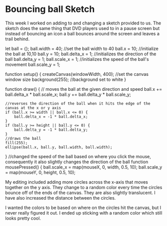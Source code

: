# Bouncing ball Sketch

This week I worked on adding to and changing a sketch provided to us. The sketch does the same thing that DVD players used to in a pause screen but instead of bouncing an icon a ball bounces around the screen and leaves a trail behind.

let ball = {};
ball.width = 40; //set the ball width to 40
ball.x = 10;     //initialize the ball at 10,10
ball.y = 10;
ball.delta_x = 1; //initializes the direction of the ball
ball.delta_y = 1;
ball.scale_x = 1; //initializes the speed of the ball's movement
ball.scale_y = 1;

function setup() {
    createCanvas(windowWidth, 400); //set the canvas window size
    background(255); //background set to white
}



function draw() {
    // moves the ball at the given direction and speed
    ball.x += ball.delta_x * ball.scale_x;
    ball.y += ball.delta_y * ball.scale_y;

    //reverses the direction of the ball when it hits the edge of the canvas at the x or y axis
    if (ball.x >= width || ball.x <= 0) {
        ball.delta_x = -1 * ball.delta_x;
    }
    if (ball.y >= height || ball.y <= 0) {
        ball.delta_y = -1 * ball.delta_y;
    }
    //draws the ball
    fill(255);
    ellipse(ball.x, ball.y, ball.width, ball.width);
}
    //changed the speed of the ball based on where you click the mouse, consequently it also slightly changes the direction of the ball
function mousePressed() {
    ball.scale_x = map(mouseX, 0, width, 0.5, 10);
    ball.scale_y = map(mouseY, 0, height, 0.5, 10);

My editing included adding more circles across the x-axis that moves together on the y axis. They change to a random color every time the circles bounce off of the ends of the canvas. They are also slightly translucent. I have also increased the distance between the circles.

I wanted the colors to be based on where on the circles hit the canvas, but I never really figured it out. I ended up sticking with a random color which still looks pretty cool.

